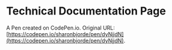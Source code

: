 # Technical Documentation Page

A Pen created on CodePen.io. Original URL: [https://codepen.io/sharonbjorde/pen/dyNjjdN](https://codepen.io/sharonbjorde/pen/dyNjjdN).


